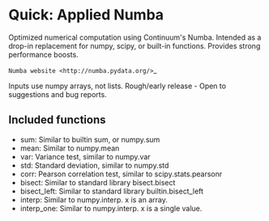 Quick: Applied Numba
==========================================

Optimized numerical computation using Continuum's Numba. Intended as a drop-in replacement
for numpy, scipy, or built-in functions. Provides strong performance boosts.

`Numba website <http://numba.pydata.org/>`_

Inputs use numpy arrays, not lists.
Rough/early release - Open to suggestions and bug reports.

Included functions
------------------

- sum: Similar to builtin sum, or numpy.sum
- mean: Similar to numpy.mean
- var: Variance test, similar to numpy.var
- std: Standard deviation, similar to numpy.std
- corr: Pearson correlation test, similar to scipy.stats.pearsonr
- bisect: Similar to standard library bisect.bisect
- bisect_left: Similar to standard library builtin.bisect_left
- interp: Similar to numpy.interp. x is an array.
- interp_one: Similar to numpy.interp. x is a single value.